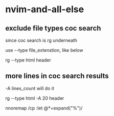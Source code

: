 # nvim-and-all-else

## exclude file types coc search
since coc search is rg underneath 

use --type file_extenstion, like below

rg --type html header

## more lines in coc search results
-A lines_count will do it

rg --type html -A 20 header

nnoremap /<leader>cp :let @*=expand("%")/<CR>



